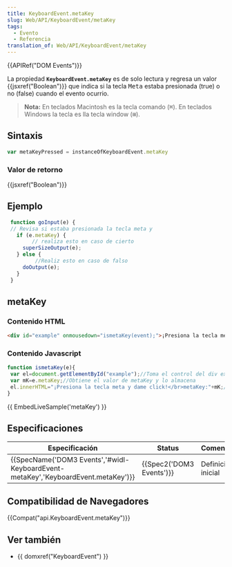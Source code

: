 ```yaml
---
title: KeyboardEvent.metaKey
slug: Web/API/KeyboardEvent/metaKey
tags:
  - Evento
  - Referencia
translation_of: Web/API/KeyboardEvent/metaKey
---
```

{{APIRef("DOM Events")}}

La propiedad **`KeyboardEvent.metaKey`** es de solo lectura y regresa un valor {{jsxref("Boolean")}} que indica si la tecla <kbd>Meta</kbd> estaba presionada (true) o no (false) cuando el evento ocurrio.

> **Nota:** En teclados Macintosh es la tecla comando (<kbd>⌘</kbd>). En teclados Windows la tecla es lla tecla window (<kbd>⊞</kbd>).

## Sintaxis

```js
var metaKeyPressed = instanceOfKeyboardEvent.metaKey
```

### Valor de retorno

{{jsxref("Boolean")}}

## Ejemplo

```js
 function goInput(e) {
 // Revisa si estaba presionada la tecla meta y
   if (e.metaKey) {
        // realiza esto en caso de cierto
     superSizeOutput(e);
   } else {
         //Realiz esto en caso de falso
     doOutput(e);
   }
 }
```

## metaKey

### Contenido HTML

```html
<div id="example" onmousedown="ismetaKey(event);">¡Presiona la tecla meta y dame click!<div>
```

### Contenido Javascript

```js
function ismetaKey(e){
 var el=document.getElementById("example");//Toma el control del div example
 var mK=e.metaKey;//Obtiene el valor de metaKey y lo almacena
 el.innerHTML="¡Presiona la tecla meta y dame click!</br>metaKey:"+mK;//Muestra el valor de metaKey
}
```

{{ EmbedLiveSample('metaKey') }}

## Especificaciones

| Especificación                                                                                               | Status                           | Comentario         |
| ------------------------------------------------------------------------------------------------------------ | -------------------------------- | ------------------ |
| {{SpecName('DOM3 Events','#widl-KeyboardEvent-metaKey','KeyboardEvent.metaKey')}} | {{Spec2('DOM3 Events')}} | Definición inicial |

## Compatibilidad de Navegadores

{{Compat("api.KeyboardEvent.metaKey")}}

## Ver también

- {{ domxref("KeyboardEvent") }}
